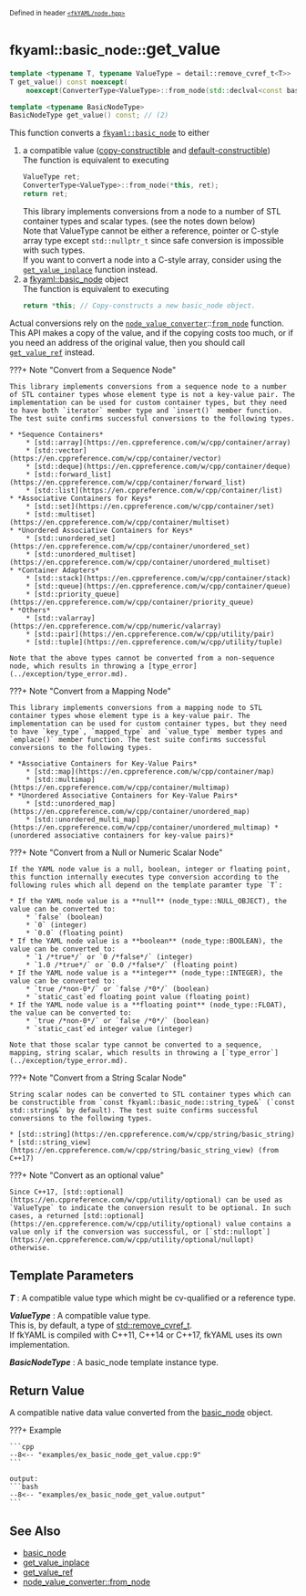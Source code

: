 <small>Defined in header [`<fkYAML/node.hpp>`](https://github.com/fktn-k/fkYAML/blob/develop/include/fkYAML/node.hpp)</small>

# <small>fkyaml::basic_node::</small>get_value

```cpp
template <typename T, typename ValueType = detail::remove_cvref_t<T>>
T get_value() const noexcept(
    noexcept(ConverterType<ValueType>::from_node(std::declval<const basic_node&>(), std::declval<ValueType&>()))); // (1)

template <typename BasicNodeType>
BasicNodeType get_value() const; // (2)
```

This function converts a [`fkyaml::basic_node`](./index.md) to either  

1. a compatible value ([copy-constructible](https://en.cppreference.com/w/cpp/named_req/CopyConstructible) and [default-constructible](https://en.cppreference.com/w/cpp/named_req/DefaultConstructible))  
   The function is equivalent to executing  
   ```cpp
   ValueType ret;
   ConverterType<ValueType>::from_node(*this, ret);
   return ret;
   ```
   This library implements conversions from a node to a number of STL container types and scalar types. (see the notes down below)  
   Note that ValueType cannot be either a reference, pointer or C-style array type except `std::nullptr_t` since safe conversion is impossible with such types.  
   If you want to convert a node into a C-style array, consider using the [`get_value_inplace`](./get_value_inplace.md) function instead.
2. a [fkyaml::basic_node](./index.md) object  
   The function is equivalent to executing  
   ```cpp
   return *this; // Copy-constructs a new basic_node object.
   ```

Actual conversions rely on the [`node_value_converter`](../node_value_converter/index.md)::[`from_node`](../node_value_converter/from_node.md) function.  
This API makes a copy of the value, and if the copying costs too much, or if you need an address of the original value, then you should call [`get_value_ref`](get_value_ref.md) instead.  

???+ Note "Convert from a Sequence Node"

    This library implements conversions from a sequence node to a number of STL container types whose element type is not a key-value pair. The implementation can be used for custom container types, but they need to have both `iterator` member type and `insert()` member function. The test suite confirms successful conversions to the following types.
    
    * *Sequence Containers*
        * [std::array](https://en.cppreference.com/w/cpp/container/array)
        * [std::vector](https://en.cppreference.com/w/cpp/container/vector)
        * [std::deque](https://en.cppreference.com/w/cpp/container/deque)
        * [std::forward_list](https://en.cppreference.com/w/cpp/container/forward_list)
        * [std::list](https://en.cppreference.com/w/cpp/container/list)
    * *Associative Containers for Keys*
        * [std::set](https://en.cppreference.com/w/cpp/container/set)
        * [std::multiset](https://en.cppreference.com/w/cpp/container/multiset)
    * *Unordered Associative Containers for Keys*
        * [std::unordered_set](https://en.cppreference.com/w/cpp/container/unordered_set)
        * [std::unordered_multiset](https://en.cppreference.com/w/cpp/container/unordered_multiset)
    * *Container Adapters*
        * [std::stack](https://en.cppreference.com/w/cpp/container/stack)
        * [std::queue](https://en.cppreference.com/w/cpp/container/queue)
        * [std::priority_queue](https://en.cppreference.com/w/cpp/container/priority_queue)
    * *Others*
        * [std::valarray](https://en.cppreference.com/w/cpp/numeric/valarray)
        * [std::pair](https://en.cppreference.com/w/cpp/utility/pair)
        * [std::tuple](https://en.cppreference.com/w/cpp/utility/tuple)

    Note that the above types cannot be converted from a non-sequence node, which results in throwing a [type_error](../exception/type_error.md).

???+ Note "Convert from a Mapping Node"

    This library implements conversions from a mapping node to STL container types whose element type is a key-value pair. The implementation can be used for custom container types, but they need to have `key_type`, `mapped_type` and `value_type` member types and `emplace()` member function. The test suite confirms successful conversions to the following types.

    * *Associative Containers for Key-Value Pairs*
        * [std::map](https://en.cppreference.com/w/cpp/container/map)
        * [std::multimap](https://en.cppreference.com/w/cpp/container/multimap)
    * *Unordered Associative Containers for Key-Value Pairs*
        * [std::unordered_map](https://en.cppreference.com/w/cpp/container/unordered_map)
        * [std::unordered_multi_map](https://en.cppreference.com/w/cpp/container/unordered_multimap) *(unordered associative containers for key-value pairs)*

???+ Note "Convert from a Null or Numeric Scalar Node"

    If the YAML node value is a null, boolean, integer or floating point, this function internally executes type conversion according to the following rules which all depend on the template paramter type `T`:

    * If the YAML node value is a **null** (node_type::NULL_OBJECT), the value can be converted to:
        * `false` (boolean)
        * `0` (integer)
        * `0.0` (floating point)
    * If the YAML node value is a **boolean** (node_type::BOOLEAN), the value can be converted to:
        * `1 /*true*/` or `0 /*false*/` (integer)
        * `1.0 /*true*/` or `0.0 /*false*/` (floating point)
    * If the YAML node value is a **integer** (node_type::INTEGER), the value can be converted to:
        * `true /*non-0*/` or `false /*0*/` (boolean)
        * `static_cast`ed floating point value (floating point)
    * If the YAML node value is a **floating point** (node_type::FLOAT), the value can be converted to:
        * `true /*non-0*/` or `false /*0*/` (boolean)
        * `static_cast`ed integer value (integer)

    Note that those scalar type cannot be converted to a sequence, mapping, string scalar, which results in throwing a [`type_error`](../exception/type_error.md).

???+ Note "Convert from a String Scalar Node"

    String scalar nodes can be converted to STL container types which can be constructible from `const fkyaml::basic_node::string_type&` (`const std::string&` by default). The test suite confirms successful conversions to the following types.

    * [std::string](https://en.cppreference.com/w/cpp/string/basic_string)
    * [std::string_view](https://en.cppreference.com/w/cpp/string/basic_string_view) (from C++17)

???+ Note "Convert as an optional value"

    Since C++17, [std::optional](https://en.cppreference.com/w/cpp/utility/optional) can be used as `ValueType` to indicate the conversion result to be optional. In such cases, a returned [std::optional](https://en.cppreference.com/w/cpp/utility/optional) value contains a value only if the conversion was successful, or [`std::nullopt`](https://en.cppreference.com/w/cpp/utility/optional/nullopt) otherwise.

## **Template Parameters**

***T***
:   A compatible value type which might be cv-qualified or a reference type.  

***ValueType***
:   A compatible value type.  
    This is, by default, a type of [std::remove_cvref_t<T>](https://en.cppreference.com/w/cpp/types/remove_cvref).  
    If fkYAML is compiled with C++11, C++14 or C++17, fkYAML uses its own implementation.  

***BasicNodeType***
:   A basic_node template instance type.  

## **Return Value**

A compatible native data value converted from the [basic_node](./index.md) object.

???+ Example

    ```cpp
    --8<-- "examples/ex_basic_node_get_value.cpp:9"
    ```

    output:
    ```bash
    --8<-- "examples/ex_basic_node_get_value.output"
    ```

## **See Also**

* [basic_node](index.md)
* [get_value_inplace](get_value_inplace.md)
* [get_value_ref](get_value_ref.md)
* [node_value_converter::from_node](../node_value_converter/from_node.md)
